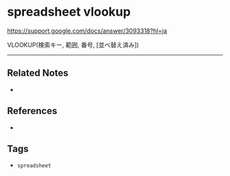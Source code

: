 # spreadsheet vlookup

https://support.google.com/docs/answer/3093318?hl=ja

VLOOKUP(検索キー, 範囲, 番号, [並べ替え済み])

---
## Related Notes
- 

## References
- 

## Tags
- `spreadsheet` 